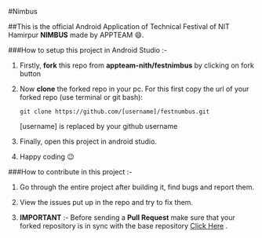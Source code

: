 #Nimbus

##This is the official Android Application of Technical Festival of NIT Hamirpur **NIMBUS** made by APPTEAM :smile:.

###How to setup this project in Android Studio :-

1. Firstly, **fork** this repo from **appteam-nith/festnimbus** by clicking on fork button

2. Now **clone** the forked repo in your pc. For this first copy the url of your forked repo (use terminal or git bash):

   	`git clone https://github.com/[username]/festnumbus.git`

   	[username] is replaced by your github username

3. Finally, open this project in android studio.

4. Happy coding :wink:

###How to contribute in this project :-

1. Go through the entire project after building it, find bugs and report them.

2. View the issues put up in the repo and try to fix them.

3. **IMPORTANT** :- Before sending a **Pull Request** make sure that your forked repository is in sync with the base repository [Click Here](https://github.com/appteam-nith/festnimbus/wiki/Stay-in-Sync-with-Base-Repository) .
